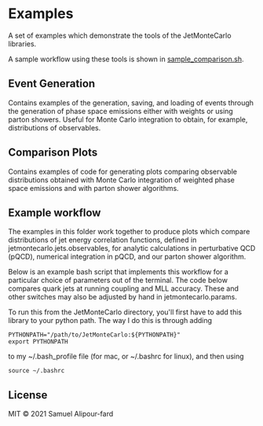 # Examples

A set of examples which demonstrate the tools of the JetMonteCarlo libraries.

A sample workflow using these tools is shown in [sample_comparison.sh](https://github.com/samcaf/JetMonteCarlo/blob/main/examples/sample_comparison.sh).

## Event Generation
Contains examples of the generation, saving, and loading of events through the generation of phase space emissions either with weights or using parton showers.
Useful for Monte Carlo integration to obtain, for example, distributions of observables.

## Comparison Plots
Contains examples of code for generating plots comparing observable distributions obtained with Monte Carlo integration of weighted phase space emissions and with parton shower algorithms.

## Example workflow
The examples in this folder work together to produce plots which compare distributions of jet energy correlation functions, defined in jetmontecarlo.jets.observables, for analytic calculations in perturbative QCD (pQCD), numerical integration in pQCD, and our parton shower algorithm.

Below is an example bash script that implements this workflow for a particular choice of parameters out of the terminal.
The code below compares quark jets at running coupling and MLL accuracy.
These and other switches may also be adjusted by hand in jetmontecarlo.params.


To run this from the JetMonteCarlo directory, you'll first have to add this library to your python path.
The way I do this is through adding
```
PYTHONPATH="/path/to/JetMonteCarlo:${PYTHONPATH}"
export PYTHONPATH
```
to my ~/.bash_profile file (for mac, or ~/.bashrc for linux), and then using
```
source ~/.bashrc
```

## <a name="license"></a> License

MIT © 2021 Samuel Alipour-fard

